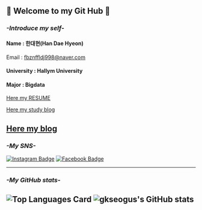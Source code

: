 ## 👋 Welcome to my Git Hub 👋
### *-Introduce my self-*
<h4> Name : 한대현(Han Dae Hyeon) </h4>

Email : <fbznffldj998@naver.com> 

<h4> University : Hallym University </h4>
<h4> Major : Bigdata </h4>

[Here my RESUME][resume]

[Here my study blog][study blog]

[Here my blog][blog]
-----------------------

### *-My SNS-*
[![Instagram Badge](https://img.shields.io/badge/-Instagram-dd2a7b?style=flat-square&logo=instagram&logoColor=white&link=https://www.instagram.com/hf1_00/)](https://www.instagram.com/dae_hyeon00/)
[![Facebook Badge](https://img.shields.io/badge/-Facebook-1877f2?style=flat-square&logo=facebook&logoColor=white&link=https://www.facebook.com/profile.php?id=100007702273888)](https://www.facebook.com/profile.php?id=100007702273888) 

-----------------------

### *-My GitHub stats-*
![Top Languages Card](https://github-readme-stats.vercel.app/api/top-langs/?username=gkseogus&layout=compact&theme=tokyonight)
![gkseogus's GitHub stats](https://github-readme-stats.vercel.app/api?username=gkseogus&show_icons=true&theme=radical)
-----------------------

[resume]: https://github.com/gkseogus/RESUME
[study blog]: https://gkseogus-cs.tistory.com/
[blog]: https://han-portfolio.com/
